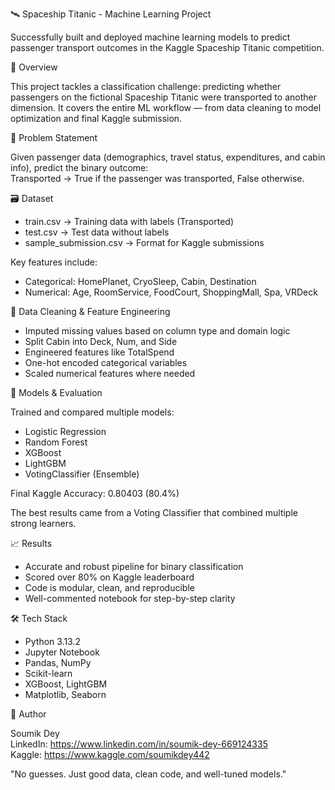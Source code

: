 🛰 Spaceship Titanic - Machine Learning Project

Successfully built and deployed machine learning models to predict passenger transport outcomes in the Kaggle Spaceship Titanic competition.

📌 Overview

This project tackles a classification challenge: predicting whether passengers on the fictional Spaceship Titanic were transported to another dimension. It covers the entire ML workflow — from data cleaning to model optimization and final Kaggle submission.

🧠 Problem Statement

Given passenger data (demographics, travel status, expenditures, and cabin info), predict the binary outcome:  
Transported → True if the passenger was transported, False otherwise.

🗃️ Dataset

- train.csv → Training data with labels (Transported)
- test.csv → Test data without labels
- sample_submission.csv → Format for Kaggle submissions

Key features include:
- Categorical: HomePlanet, CryoSleep, Cabin, Destination
- Numerical: Age, RoomService, FoodCourt, ShoppingMall, Spa, VRDeck

🧹 Data Cleaning & Feature Engineering

- Imputed missing values based on column type and domain logic
- Split Cabin into Deck, Num, and Side
- Engineered features like TotalSpend
- One-hot encoded categorical variables
- Scaled numerical features where needed

🧪 Models & Evaluation

Trained and compared multiple models:
- Logistic Regression
- Random Forest
- XGBoost
- LightGBM
- VotingClassifier (Ensemble)

Final Kaggle Accuracy: 0.80403 (80.4%)

The best results came from a Voting Classifier that combined multiple strong learners.

📈 Results

- Accurate and robust pipeline for binary classification
- Scored over 80% on Kaggle leaderboard
- Code is modular, clean, and reproducible
- Well-commented notebook for step-by-step clarity

🛠 Tech Stack

- Python 3.13.2
- Jupyter Notebook
- Pandas, NumPy
- Scikit-learn
- XGBoost, LightGBM
- Matplotlib, Seaborn

👤 Author

Soumik Dey  
LinkedIn: https://www.linkedin.com/in/soumik-dey-669124335  
Kaggle: https://www.kaggle.com/soumikdey442  

"No guesses. Just good data, clean code, and well-tuned models."
